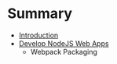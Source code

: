# Summary

* [Introduction](README.md)
* [Develop NodeJS Web Apps](develop_nodejs_web_apps.md)
   * Webpack Packaging

